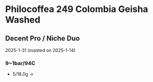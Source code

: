 # Philocoffea 249 Colombia Geisha Washed

## Decent Pro / Niche Duo

2025-1-31 (roasted on 2025-1-14)

### 9~1bar/94C

- 5/18.0g ->
